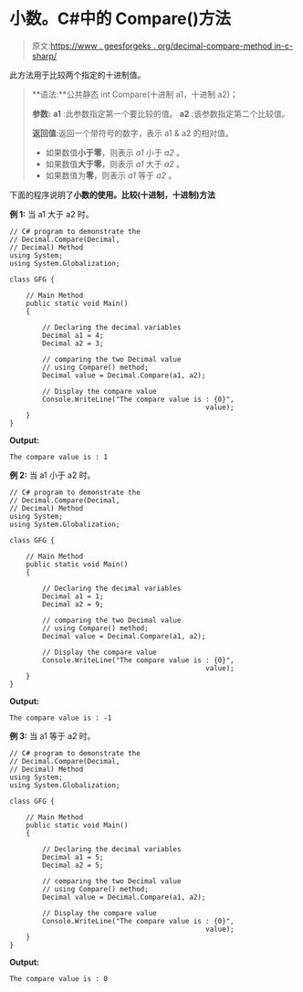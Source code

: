 # 小数。C#中的 Compare()方法

> 原文:[https://www . geesforgeks . org/decimal-compare-method in-c-sharp/](https://www.geeksforgeeks.org/decimal-compare-method-in-c-sharp/)

此方法用于比较两个指定的十进制值。

> **语法:**公共静态 int Compare(十进制 a1，十进制 a2)；
> 
> **参数:**
> **a1** :此参数指定第一个要比较的值。
> **a2** :该参数指定第二个比较值。
> 
> **返回值**:返回一个带符号的数字，表示 a1 & a2 的相对值。
> 
> *   如果数值**小于零**，则表示 *a1* 小于 *a2* 。
> *   如果数值**大于零**，则表示 *a1* 大于 *a2* 。
> *   如果数值为**零**，则表示 *a1* 等于 *a2* 。

下面的程序说明了**小数的使用。比较(十进制，十进制)方法**

**例 1:** 当 a1 大于 a2 时。

```
// C# program to demonstrate the
// Decimal.Compare(Decimal, 
// Decimal) Method
using System;
using System.Globalization;

class GFG {

    // Main Method
    public static void Main()
    {

        // Declaring the decimal variables
        Decimal a1 = 4;
        Decimal a2 = 3;

        // comparing the two Decimal value
        // using Compare() method;
        Decimal value = Decimal.Compare(a1, a2);

        // Display the compare value
        Console.WriteLine("The compare value is : {0}",
                                                value);
    }
}
```

**Output:**

```
The compare value is : 1

```

**例 2:** 当 a1 小于 a2 时。

```
// C# program to demonstrate the
// Decimal.Compare(Decimal,
// Decimal) Method
using System;
using System.Globalization;

class GFG {

    // Main Method
    public static void Main()
    {

        // Declaring the decimal variables
        Decimal a1 = 1;
        Decimal a2 = 9;

        // comparing the two Decimal value
        // using Compare() method;
        Decimal value = Decimal.Compare(a1, a2);

        // Display the compare value
        Console.WriteLine("The compare value is : {0}",
                                                value);
    }
}
```

**Output:**

```
The compare value is : -1

```

**例 3:** 当 a1 等于 a2 时。

```
// C# program to demonstrate the
// Decimal.Compare(Decimal,
// Decimal) Method
using System;
using System.Globalization;

class GFG {

    // Main Method
    public static void Main()
    {

        // Declaring the decimal variables
        Decimal a1 = 5;
        Decimal a2 = 5;

        // comparing the two Decimal value
        // using Compare() method;
        Decimal value = Decimal.Compare(a1, a2);

        // Display the compare value
        Console.WriteLine("The compare value is : {0}",
                                                value);
    }
}
```

**Output:**

```
The compare value is : 0

```